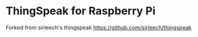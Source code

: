 # ThingSpeak for Raspberry Pi
Forked from sirleech's thingspeak <https://github.com/sirleech/thingspeak>
